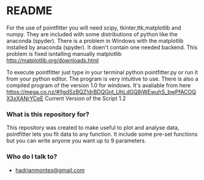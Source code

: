 # README #

 For the use of pointfitter you will need scipy, tkinter,ttk,matplotlib and numpy. They are included with some distributions of python like the anaconda (spyder). There is a problem in Windows with the matplotlib installed by anaconda (spyder). It doen't contain one needed backend. This problem is fixed isntalling manually matplotlib http://matplotlib.org/downloads.html
 
To execute pointfitter just type in your terminal python pointfitter.py or run it from your python editor. The program is very intuitive to use.
There is also a compiled program of the version 1.0 for windows. It's avaliable from here https://mega.co.nz/#!IgdSzBQZ!drBDQGnt_UhLdGQ8jWEwuhS_bwPfACOQX3xXANrYCeE
Current Version of the Script 1.2
### What is this repository for? ###

This repository was created to make useful to plot and analyse data, pointfitter lets you fit data to any function. It include some pre-set functions but you can write anyone you want up to 9 parameters.


### Who do I talk to? ###

* hadrianmontes@gmail.com
